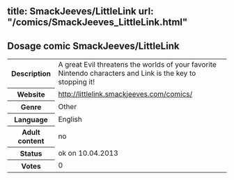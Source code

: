 title: SmackJeeves/LittleLink
url: "/comics/SmackJeeves_LittleLink.html"
---
Dosage comic SmackJeeves/LittleLink
-----------------------------------------

<table class="comicinfo">
<tr>
<th>Description</th><td>A great Evil threatens the worlds of your favorite Nintendo characters and Link is the key to stopping it!</td>
</tr>
<tr>
<th>Website</th><td><a href="http://littlelink.smackjeeves.com/comics/">http://littlelink.smackjeeves.com/comics/</a></td>
</tr>
<tr>
<th>Genre</th><td>Other</td>
</tr>
<tr>
<th>Language</th><td>English</td>
</tr>
<tr>
<th>Adult content</th><td>no</td>
</tr>
<tr>
<th>Status</th><td>ok on 10.04.2013</td>
</tr>
<tr>
<th>Votes</th><td>0</div></td>
</tr>
</table>
